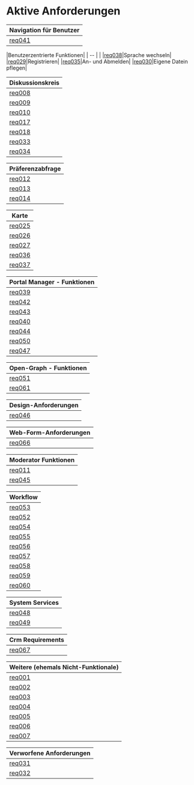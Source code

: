 # Aktive Anforderungen
| Navigation für Benutzer|
| -- |
|[req041](https://github.com/PolitAktiv/politaktiv-requirements/tree/master/de/requirements/req041/req041.md)|Navigation auf die Hauptseite zurück|

|Benutzerzentrierte Funktionen|
| -- |                                                      |
|[req038](https://github.com/PolitAktiv/politaktiv-requirements/tree/master/de/requirements/req038/req038.md)|Sprache wechseln|
|[req029](https://github.com/PolitAktiv/politaktiv-requirements/tree/master/de/requirements/req029/req029.md)|Registrieren|
|[req035](https://github.com/PolitAktiv/politaktiv-requirements/tree/master/de/requirements/req035/req035.md)|An- und Abmelden|
|[req030](https://github.com/PolitAktiv/politaktiv-requirements/tree/master/de/requirements/req030/req030.md)|Eigene Datein pflegen|

|Diskussionskreis|
| -- |
|[req008](https://github.com/PolitAktiv/politaktiv-requirements/tree/master/de/requirements/req008/req008.md)|Benutzer navigiert zu einem Diskussionskreis|
|[req009](https://github.com/PolitAktiv/politaktiv-requirements/tree/master/de/requirements/req009/req009.md)|Beitreten und DK verlassen|
|[req010](https://github.com/PolitAktiv/politaktiv-requirements/tree/master/de/requirements/req010/req010.md)|Administration des Community-Portlets|
|[req017](https://github.com/PolitAktiv/politaktiv-requirements/tree/master/de/requirements/req017/req017.md)|UC löschen|
|[req018](https://github.com/PolitAktiv/politaktiv-requirements/tree/master/de/requirements/req018/req018.md)|UC löschen|
|[req033](https://github.com/PolitAktiv/politaktiv-requirements/tree/master/de/requirements/req033/req033.md)|Community-Portlet: Diskussionskreise anzeigen|
|[req034](https://github.com/PolitAktiv/politaktiv-requirements/tree/master/de/requirements/req034/req034.md)|Neue DK auf Startseite|

|Präferenzabfrage|
| -- |
|[req012](https://github.com/PolitAktiv/politaktiv-requirements/tree/master/de/requirements/req012/req012.md)|Präferenzabfrage ansehen|
|[req013](https://github.com/PolitAktiv/politaktiv-requirements/tree/master/de/requirements/req013/req013.md)|Kriterien bewerten in Präferenzabfrage|
|[req014](https://github.com/PolitAktiv/politaktiv-requirements/tree/master/de/requirements/req014/req014.md)|Präferenzabfrage konfigurieren|

|Karte|
| -- |
|[req025](https://github.com/PolitAktiv/politaktiv-requirements/tree/master/de/requirements/req025/req025.md)|Karte ansehen|
|[req026](https://github.com/PolitAktiv/politaktiv-requirements/tree/master/de/requirements/req025/req026.md)|Marker zur Karte hinzufügen|
|[req027](https://github.com/PolitAktiv/politaktiv-requirements/tree/master/de/requirements/req027/req027.md)|Karte einrichten|
|[req036](https://github.com/PolitAktiv/politaktiv-requirements/tree/master/de/requirements/req036/req036.md)|Bild statt Karte|
|[req037](https://github.com/PolitAktiv/politaktiv-requirements/tree/master/de/requirements/req037/req037.md)|Overlay auf Karte einstellen|

|Portal Manager - Funktionen |
| -- |
|[req039](https://github.com/PolitAktiv/politaktiv-requirements/tree/master/de/requirements/req039/req039.md)|Werbung einstellen|
|[req042](https://github.com/PolitAktiv/politaktiv-requirements/tree/master/de/requirements/req042/req042.md)|Impressum|
|[req043](https://github.com/PolitAktiv/politaktiv-requirements/tree/master/de/requirements/req043/req043.md)|Terms & Conditions bearbeiten|
|[req040](https://github.com/PolitAktiv/politaktiv-requirements/tree/master/de/requirements/req040/req040.md)|Registrierungs- oder Loginhilfe redigieren|
|[req044](https://github.com/PolitAktiv/politaktiv-requirements/tree/master/de/requirements/req044/req044.md)|Deutsche (und fremdsprachige) Worte von Liferay an Politaktiv anpassen|
|[req050](https://github.com/PolitAktiv/politaktiv-requirements/tree/master/de/requirements/req050/req050.md)|Globale Inhalte pflegen|
|[req047](https://github.com/PolitAktiv/politaktiv-requirements/tree/master/de/requirements/req047/req047.md)|Neuen Diskusionskreis anlegen|

|Open-Graph - Funktionen |
| -- |
|[req051](https://github.com/PolitAktiv/politaktiv-requirements/tree/master/de/requirements/req051/req051.md)|Benutzer teilt eine Seite in sozialem Netzwerk|
|[req061](https://github.com/PolitAktiv/politaktiv-requirements/tree/master/de/requirements/req061/req061.md)|Moderator spezifiziert Open-Graph-Tags|

| Design-Anforderungen|
| -- |
|[req046](https://github.com/PolitAktiv/politaktiv-requirements/tree/master/de/requirements/req046/req046.md)|Das Wort Teaser in Lesezeichen unterdrücken|

| Web-Form-Anforderungen |
| -- |
|[req066](https://github.com/PolitAktiv/politaktiv-requirements/tree/master/de/requirements/req066/req066.md)|Web-Form-Portlet versendet wohlformatierte Mails |

|Moderator Funktionen|
| -- |
|[req011](https://github.com/PolitAktiv/politaktiv-requirements/tree/master/de/requirements/req011/req011.md)|Mail an Benutzer |
|[req045](https://github.com/PolitAktiv/politaktiv-requirements/tree/master/de/requirements/req045/req045.md)|Statistik eines DK ansehen & downloaden||

|Workflow|
| -- |
|[req053](https://github.com/PolitAktiv/politaktiv-requirements/tree/master/de/requirements/req053/req053.md)|Ein Admin erstellt/bearbeitet eine neue Workflow-Definition   |
|[req052](https://github.com/PolitAktiv/politaktiv-requirements/tree/master/de/requirements/req052/req052.md)|Ein Admin importiert eine Workflow-Definition           |
|[req054](https://github.com/PolitAktiv/politaktiv-requirements/tree/master/de/requirements/req054/req054.md)|Ein (Benuzter-)Ereignis generiert ein neues Ticket                   |
|[req055](https://github.com/PolitAktiv/politaktiv-requirements/tree/master/de/requirements/req055/req055.md)|Der Benutzer ruft seine (aktiven) Tickets ab                             |
|[req056](https://github.com/PolitAktiv/politaktiv-requirements/tree/master/de/requirements/req056/req056.md)|Ein Benuzter bearbeitet Daten in seinem aktiven Ticket                                    |
|[req057](https://github.com/PolitAktiv/politaktiv-requirements/tree/master/de/requirements/req057/req057.md)|Der Benuzter sieht sich Daten eienr Workflow Instanz an                                     |
|[req058](https://github.com/PolitAktiv/politaktiv-requirements/tree/master/de/requirements/req058/req058.md)|Das System stellt Daten von einem Ticket einem automatic Job zur Verfügung und started diesen                                   |
|[req059](https://github.com/PolitAktiv/politaktiv-requirements/tree/master/de/requirements/req059/req059.md)|Das System eskaliert Tickets                  |
|[req060](https://github.com/PolitAktiv/politaktiv-requirements/tree/master/de/requirements/req060/req060.md)|Der Admin sieht sich Reports an|

|System Services  |
| -- |
|[req048](https://github.com/PolitAktiv/politaktiv-requirements/tree/master/de/requirements/req048/req048.md)|Production MailService|
|[req049](https://github.com/PolitAktiv/politaktiv-requirements/tree/master/de/requirements/req049/req049.md)|Test MailService|

|Crm Requirements|
| -- |
|[req067](https://github.com/PolitAktiv/politaktiv-requirements/tree/master/de/requirements/req067/req067.md)|Massen-Mail Adressdaten sollen sich de-registrieren können|

|Weitere (ehemals Nicht-Funktionale)|
| -- |
|[req001](https://github.com/PolitAktiv/politaktiv-requirements/tree/master/de/requirements/req001/req001.md)|Nutzungsdimensionen des Systems: 100 Tickets / Tag ; 10 arbeitende Mitarbeiter|
|[req002](https://github.com/PolitAktiv/politaktiv-requirements/tree/master/de/requirements/req002/req002.md)|Mail-Zustell-Fehler behandeln|
|[req003](https://github.com/PolitAktiv/politaktiv-requirements/tree/master/de/requirements/req003/req003.md)|Mails werden nicht als Spam gewertet|
|[req004](https://github.com/PolitAktiv/politaktiv-requirements/tree/master/de/requirements/req004/req004.md)|Workflow-Fortschritte müssen über API beeinflusst werden können|
|[req005](https://github.com/PolitAktiv/politaktiv-requirements/tree/master/de/requirements/req005/req005.md)|Das Workflow-System ist mandantenfähig|
|[req006](https://github.com/PolitAktiv/politaktiv-requirements/tree/master/de/requirements/req006/req006.md)|Integration in Liferay|
|[req007](https://github.com/PolitAktiv/politaktiv-requirements/tree/master/de/requirements/req007/req007.md)|Workflow-System harmoniert mit der angedachten Architektur|

|Verworfene Anforderungen |
| -- |
|[req031](https://github.com/PolitAktiv/politaktiv-requirements/tree/master/de/requirements/req031/req031.md)|Anmeldung per Facebook|
|[req032](https://github.com/PolitAktiv/politaktiv-requirements/tree/master/de/requirements/req032/req032.md)|Password vergessen|



